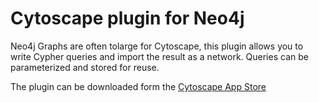 # Cytoscape plugin for Neo4j

Neo4j Graphs are often tolarge for Cytoscape, this plugin allows you to write Cypher queries and import the result as a network. 
Queries can be parameterized and stored for reuse.  

The plugin can be downloaded form the [Cytoscape App Store](http://apps.cytoscape.org/)
